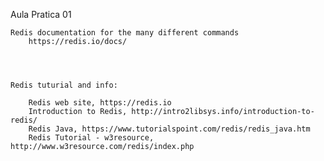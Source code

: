 Aula Pratica 01 


	Redis documentation for the many different commands
		https://redis.io/docs/


	

	Redis tuturial and info:
		
		Redis web site, https://redis.io
		Introduction to Redis, http://intro2libsys.info/introduction-to-redis/
		Redis Java, https://www.tutorialspoint.com/redis/redis_java.htm
		Redis Tutorial - w3resource, http://www.w3resource.com/redis/index.php

